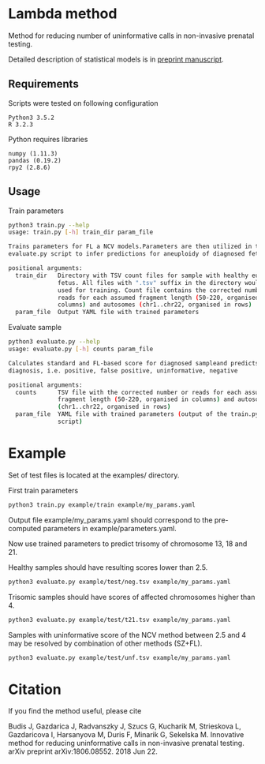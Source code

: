 # Lambda method

Method for reducing number of uninformative calls in non-invasive prenatal testing.

Detailed description of statistical models is in [preprint manuscript](https://www.biorxiv.org/content/early/2018/06/22/353862).

## Requirements
Scripts were tested on following configuration
```
Python3 3.5.2
R 3.2.3
```

Python requires libraries
```
numpy (1.11.3)
pandas (0.19.2)
rpy2 (2.8.6)
```

## Usage

Train parameters
```bash
python3 train.py --help
usage: train.py [-h] train_dir param_file

Trains parameters for FL a NCV models.Parameters are then utilized in the
evaluate.py script to infer predictions for aneuploidy of diagnosed fetus

positional arguments:
  train_dir   Directory with TSV count files for sample with healthy euploid
              fetus. All files with ".tsv" suffix in the directory would be
              used for training. Count file contains the corrected number or
              reads for each assumed fragment length (50-220, organised in
              columns) and autosomes (chr1..chr22, organised in rows)
  param_file  Output YAML file with trained parameters

```

Evaluate sample
```bash
python3 evaluate.py --help
usage: evaluate.py [-h] counts param_file

Calculates standard and FL-based score for diagnosed sampleand predicts
diagnosis, i.e. positive, false positive, uninformative, negative

positional arguments:
  counts      TSV file with the corrected number or reads for each assumed
              fragment length (50-220, organised in columns) and autosomes
              (chr1..chr22, organised in rows)
  param_file  YAML file with trained parameters (output of the train.py
              script)

```

# Example

Set of test files is located at the examples/ directory.

First train parameters 
```bash
python3 train.py example/train example/my_params.yaml
```

Output file example/my_params.yaml should correspond to the pre-computed parameters in example/parameters.yaml.

Now use trained parameters to predict trisomy of chromosome 13, 18 and 21.

Healthy samples should have resulting scores lower than 2.5.
```bash
python3 evaluate.py example/test/neg.tsv example/my_params.yaml
```

Trisomic samples should have scores of affected chromosomes higher than 4. 
```bash
python3 evaluate.py example/test/t21.tsv example/my_params.yaml
```

Samples with uninformative score of the NCV method between 2.5 and 4 may be resolved by combination of other methods (SZ+FL). 
```bash
python3 evaluate.py example/test/unf.tsv example/my_params.yaml
```

# Citation
If you find the method useful, please cite 

Budis J, Gazdarica J, Radvanszky J, Szucs G, Kucharik M, Strieskova L, Gazdaricova I, Harsanyova M, Duris F, Minarik G, Sekelska M. Innovative method for reducing uninformative calls in non-invasive prenatal testing. arXiv preprint arXiv:1806.08552. 2018 Jun 22.
